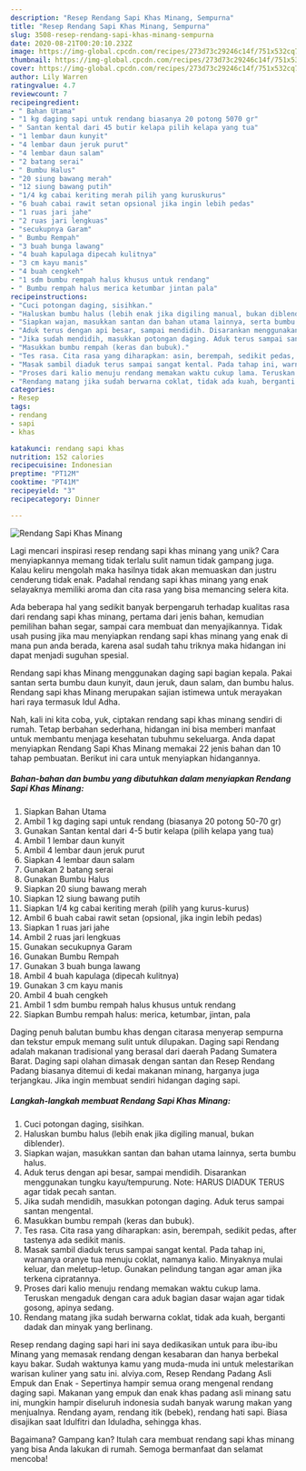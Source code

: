 ```yaml
---
description: "Resep Rendang Sapi Khas Minang, Sempurna"
title: "Resep Rendang Sapi Khas Minang, Sempurna"
slug: 3508-resep-rendang-sapi-khas-minang-sempurna
date: 2020-08-21T00:20:10.232Z
image: https://img-global.cpcdn.com/recipes/273d73c29246c14f/751x532cq70/rendang-sapi-khas-minang-foto-resep-utama.jpg
thumbnail: https://img-global.cpcdn.com/recipes/273d73c29246c14f/751x532cq70/rendang-sapi-khas-minang-foto-resep-utama.jpg
cover: https://img-global.cpcdn.com/recipes/273d73c29246c14f/751x532cq70/rendang-sapi-khas-minang-foto-resep-utama.jpg
author: Lily Warren
ratingvalue: 4.7
reviewcount: 7
recipeingredient:
- " Bahan Utama"
- "1 kg daging sapi untuk rendang biasanya 20 potong 5070 gr"
- " Santan kental dari 45 butir kelapa pilih kelapa yang tua"
- "1 lembar daun kunyit"
- "4 lembar daun jeruk purut"
- "4 lembar daun salam"
- "2 batang serai"
- " Bumbu Halus"
- "20 siung bawang merah"
- "12 siung bawang putih"
- "1/4 kg cabai keriting merah pilih yang kuruskurus"
- "6 buah cabai rawit setan opsional jika ingin lebih pedas"
- "1 ruas jari jahe"
- "2 ruas jari lengkuas"
- "secukupnya Garam"
- " Bumbu Rempah"
- "3 buah bunga lawang"
- "4 buah kapulaga dipecah kulitnya"
- "3 cm kayu manis"
- "4 buah cengkeh"
- "1 sdm bumbu rempah halus khusus untuk rendang"
- " Bumbu rempah halus merica ketumbar jintan pala"
recipeinstructions:
- "Cuci potongan daging, sisihkan."
- "Haluskan bumbu halus (lebih enak jika digiling manual, bukan diblender)."
- "Siapkan wajan, masukkan santan dan bahan utama lainnya, serta bumbu halus."
- "Aduk terus dengan api besar, sampai mendidih. Disarankan menggunakan tungku kayu/tempurung. Note: HARUS DIADUK TERUS agar tidak pecah santan."
- "Jika sudah mendidih, masukkan potongan daging. Aduk terus sampai santan mengental."
- "Masukkan bumbu rempah (keras dan bubuk)."
- "Tes rasa. Cita rasa yang diharapkan: asin, berempah, sedikit pedas, after tastenya ada sedikit manis."
- "Masak sambil diaduk terus sampai sangat kental. Pada tahap ini, warnanya oranye tua menuju coklat, namanya kalio. Minyaknya mulai keluar, dan meletup-letup. Gunakan pelindung tangan agar aman jika terkena cipratannya."
- "Proses dari kalio menuju rendang memakan waktu cukup lama. Teruskan mengaduk dengan cara aduk bagian dasar wajan agar tidak gosong, apinya sedang."
- "Rendang matang jika sudah berwarna coklat, tidak ada kuah, berganti dadak dan minyak yang berlinang."
categories:
- Resep
tags:
- rendang
- sapi
- khas

katakunci: rendang sapi khas 
nutrition: 152 calories
recipecuisine: Indonesian
preptime: "PT12M"
cooktime: "PT41M"
recipeyield: "3"
recipecategory: Dinner

---
```



![Rendang Sapi Khas Minang](https://img-global.cpcdn.com/recipes/273d73c29246c14f/751x532cq70/rendang-sapi-khas-minang-foto-resep-utama.jpg)

Lagi mencari inspirasi resep rendang sapi khas minang yang unik? Cara menyiapkannya memang tidak terlalu sulit namun tidak gampang juga. Kalau keliru mengolah maka hasilnya tidak akan memuaskan dan justru cenderung tidak enak. Padahal rendang sapi khas minang yang enak selayaknya memiliki aroma dan cita rasa yang bisa memancing selera kita.

Ada beberapa hal yang sedikit banyak berpengaruh terhadap kualitas rasa dari rendang sapi khas minang, pertama dari jenis bahan, kemudian pemilihan bahan segar, sampai cara membuat dan menyajikannya. Tidak usah pusing jika mau menyiapkan rendang sapi khas minang yang enak di mana pun anda berada, karena asal sudah tahu triknya maka hidangan ini dapat menjadi suguhan spesial.

Rendang sapi khas Minang menggunakan daging sapi bagian kepala. Pakai santan serta bumbu daun kunyit, daun jeruk, daun salam, dan bumbu halus. Rendang sapi khas Minang merupakan sajian istimewa untuk merayakan hari raya termasuk Idul Adha.


Nah, kali ini kita coba, yuk, ciptakan rendang sapi khas minang sendiri di rumah. Tetap berbahan sederhana, hidangan ini bisa memberi manfaat untuk membantu menjaga kesehatan tubuhmu sekeluarga. Anda dapat menyiapkan Rendang Sapi Khas Minang memakai 22 jenis bahan dan 10 tahap pembuatan. Berikut ini cara untuk menyiapkan hidangannya.

<!--inarticleads1-->

##### Bahan-bahan dan bumbu yang dibutuhkan dalam menyiapkan Rendang Sapi Khas Minang:

1. Siapkan  Bahan Utama
1. Ambil 1 kg daging sapi untuk rendang (biasanya 20 potong 50-70 gr)
1. Gunakan  Santan kental dari 4-5 butir kelapa (pilih kelapa yang tua)
1. Ambil 1 lembar daun kunyit
1. Ambil 4 lembar daun jeruk purut
1. Siapkan 4 lembar daun salam
1. Gunakan 2 batang serai
1. Gunakan  Bumbu Halus
1. Siapkan 20 siung bawang merah
1. Siapkan 12 siung bawang putih
1. Siapkan 1/4 kg cabai keriting merah (pilih yang kurus-kurus)
1. Ambil 6 buah cabai rawit setan (opsional, jika ingin lebih pedas)
1. Siapkan 1 ruas jari jahe
1. Ambil 2 ruas jari lengkuas
1. Gunakan secukupnya Garam
1. Gunakan  Bumbu Rempah
1. Gunakan 3 buah bunga lawang
1. Ambil 4 buah kapulaga (dipecah kulitnya)
1. Gunakan 3 cm kayu manis
1. Ambil 4 buah cengkeh
1. Ambil 1 sdm bumbu rempah halus khusus untuk rendang
1. Siapkan  Bumbu rempah halus: merica, ketumbar, jintan, pala


Daging penuh balutan bumbu khas dengan citarasa menyerap sempurna dan tekstur empuk memang sulit untuk dilupakan. Daging sapi Rendang adalah makanan tradisional yang berasal dari daerah Padang Sumatera Barat. Daging sapi olahan dimasak dengan santan dan Resep Rendang Padang biasanya ditemui di kedai makanan minang, harganya juga terjangkau. Jika ingin membuat sendiri hidangan daging sapi. 

<!--inarticleads2-->

##### Langkah-langkah membuat Rendang Sapi Khas Minang:

1. Cuci potongan daging, sisihkan.
1. Haluskan bumbu halus (lebih enak jika digiling manual, bukan diblender).
1. Siapkan wajan, masukkan santan dan bahan utama lainnya, serta bumbu halus.
1. Aduk terus dengan api besar, sampai mendidih. Disarankan menggunakan tungku kayu/tempurung. Note: HARUS DIADUK TERUS agar tidak pecah santan.
1. Jika sudah mendidih, masukkan potongan daging. Aduk terus sampai santan mengental.
1. Masukkan bumbu rempah (keras dan bubuk).
1. Tes rasa. Cita rasa yang diharapkan: asin, berempah, sedikit pedas, after tastenya ada sedikit manis.
1. Masak sambil diaduk terus sampai sangat kental. Pada tahap ini, warnanya oranye tua menuju coklat, namanya kalio. Minyaknya mulai keluar, dan meletup-letup. Gunakan pelindung tangan agar aman jika terkena cipratannya.
1. Proses dari kalio menuju rendang memakan waktu cukup lama. Teruskan mengaduk dengan cara aduk bagian dasar wajan agar tidak gosong, apinya sedang.
1. Rendang matang jika sudah berwarna coklat, tidak ada kuah, berganti dadak dan minyak yang berlinang.


Resep rendang daging sapi hari ini saya dedikasikan untuk para ibu-ibu Minang yang memasak rendang dengan kesabaran dan hanya berbekal kayu bakar. Sudah waktunya kamu yang muda-muda ini untuk melestarikan warisan kuliner yang satu ini. alviya.com, Resep Rendang Padang Asli Empuk dan Enak - Sepertinya hampir semua orang mengenal rendang daging sapi. Makanan yang empuk dan enak khas padang asli minang satu ini, mungkin hampir diseluruh indonesia sudah banyak warung makan yang menjualnya. Rendang ayam, rendang itik (bebek), rendang hati sapi. Biasa disajikan saat Idulfitri dan Iduladha, sehingga khas. 

Bagaimana? Gampang kan? Itulah cara membuat rendang sapi khas minang yang bisa Anda lakukan di rumah. Semoga bermanfaat dan selamat mencoba!
